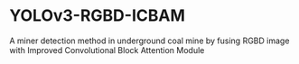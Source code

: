 # YOLOv3-RGBD-ICBAM
A miner detection method in underground coal mine by fusing RGBD image with Improved Convolutional Block Attention Module
